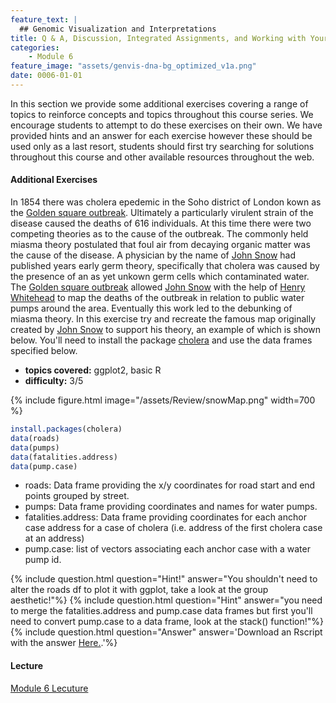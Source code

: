 ```yaml
---
feature_text: |
  ## Genomic Visualization and Interpretations
title: Q & A, Discussion, Integrated Assignments, and Working with Your Own Data
categories:
    - Module 6
feature_image: "assets/genvis-dna-bg_optimized_v1a.png"
date: 0006-01-01
---
```


In this section we provide some additional exercises covering a range of topics to reinforce concepts and topics throughout this course series. We encourage students to attempt to do these exercises on their own. We have provided hints and an answer for each exercise however these should be used only as a last resort, students should first try searching for solutions throughout this course and other available resources throughout the web.

#### Additional Exercises
In 1854 there was cholera epedemic in the Soho district of London kown as the [Golden square outbreak](https://en.wikipedia.org/wiki/1854_Broad_Street_cholera_outbreak). Ultimately a particularly virulent strain of the disease caused the deaths of 616 individuals. At this time there were two competing theories as to the cause of the outbreak. The commonly held miasma theory postulated that foul air from decaying organic matter was the cause of the disease. A physician by the name of [John Snow](https://en.wikipedia.org/wiki/John_Snow) had published years early germ theory, specifically that cholera was caused by the presence of an as yet unkown germ cells which contaminated water. The [Golden square outbreak](https://en.wikipedia.org/wiki/1854_Broad_Street_cholera_outbreak) allowed [John Snow](https://en.wikipedia.org/wiki/John_Snow) with the help of [Henry Whitehead](https://en.wikipedia.org/wiki/Henry_Whitehead_(priest)) to map the deaths of the outbreak in relation to public water pumps around the area. Eventually this work led to the debunking of miasma theory. In this exercise try and recreate the famous map originally created by [John Snow](https://en.wikipedia.org/wiki/John_Snow) to support his theory, an example of which is shown below. You'll need to install the package [cholera](https://cran.r-project.org/web/packages/cholera/index.html) and use the data frames specified below.

* **topics covered:** ggplot2, basic R
* **difficulty:** 3/5

{% include figure.html image="/assets/Review/snowMap.png" width=700 %}

```R
install.packages(cholera)
data(roads)
data(pumps)
data(fatalities.address)
data(pump.case)
```

* roads: Data frame providing the x/y coordinates for road start and end points grouped by street.
* pumps: Data frame providing coordinates and names for water pumps.
* fatalities.address: Data frame providing coordinates for each anchor case address for a case of cholera (i.e. address of the first cholera case at an address)
* pump.case: list of vectors associating each anchor case with a water pump id.

{% include question.html question="Hint!" answer="You shouldn\'t need to alter the roads df to plot it with ggplot, take a look at the group aesthetic!"%}
{% include question.html question="Hint" answer="you need to merge the fatalities.address and pump.case data frames but first you\'ll need to convert pump.case to a data frame, look at the stack() function!"%}
{% include question.html question="Answer" answer='Download an Rscript with the answer <a href="http://genviz.org/assets/Review/exercise1/snowMapAnswer.R">Here.</a>.'%}

#### Lecture
[Module 6 Lecuture](http://genviz.org/lectures/GenViz_Module6_Lecture.pptx)
